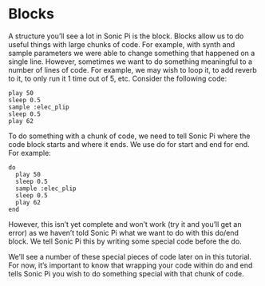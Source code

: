 # Blocks 

A structure you’ll see a lot in Sonic Pi is the block. Blocks allow us to do useful things with large chunks of code. For example, with synth and sample parameters we were able to change something that happened on a single line. However, sometimes we want to do something meaningful to a number of lines of code. For example, we may wish to loop it, to add reverb to it, to only run it 1 time out of 5, etc. Consider the following code: 

```
play 50
sleep 0.5
sample :elec_plip
sleep 0.5
play 62
```
 
To do something with a chunk of code, we need to tell Sonic Pi where the code block starts and where it ends. We use do for start and end for end. For example: 

```
do
  play 50
  sleep 0.5
  sample :elec_plip
  sleep 0.5
  play 62
end
```
 
However, this isn’t yet complete and won’t work (try it and you’ll get an error) as we haven’t told Sonic Pi what we want to do with this do/end block. We tell Sonic Pi this by writing some special code before the do. 

We’ll see a number of these special pieces of code later on in this tutorial. For now, it’s important to know that wrapping your code within do and end tells Sonic Pi you wish to do something special with that chunk of code.
